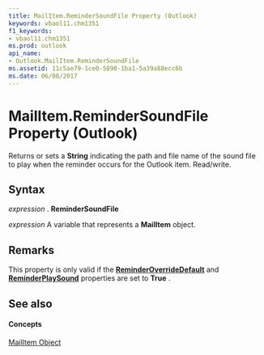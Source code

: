 ```yaml
---
title: MailItem.ReminderSoundFile Property (Outlook)
keywords: vbaol11.chm1351
f1_keywords:
- vbaol11.chm1351
ms.prod: outlook
api_name:
- Outlook.MailItem.ReminderSoundFile
ms.assetid: 11c5ae79-1ce0-5890-1ba1-5a39a88ecc6b
ms.date: 06/08/2017
---
```



# MailItem.ReminderSoundFile Property (Outlook)

Returns or sets a  **String** indicating the path and file name of the sound file to play when the reminder occurs for the Outlook item. Read/write.


## Syntax

 _expression_ . **ReminderSoundFile**

 _expression_ A variable that represents a **MailItem** object.


## Remarks

This property is only valid if the  **[ReminderOverrideDefault](mailitem-reminderoverridedefault-property-outlook.md)** and **[ReminderPlaySound](mailitem-reminderplaysound-property-outlook.md)** properties are set to **True** .


## See also


#### Concepts


[MailItem Object](mailitem-object-outlook.md)


